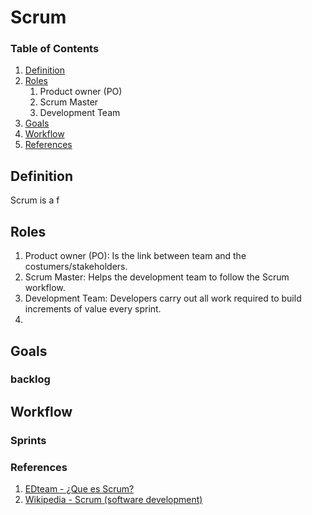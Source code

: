 # Scrum

### Table of Contents
1. [Definition](#definition)
2. [Roles](#roles)
   1. Product owner (PO)
   2. Scrum Master
   3. Development Team
4. [Goals](#goals)
5. [Workflow](#workfolw)
6. [References](#references)

## Definition
Scrum is a f

## Roles
   1. Product owner (PO): Is the link between team and the costumers/stakeholders.
   2. Scrum Master: Helps the development team to follow the Scrum workflow.
   3. Development Team: Developers carry out all work required to build increments of value every sprint.
   4. 
## Goals
### backlog

## Workflow
### Sprints

### References
1. [EDteam - ¿Que es Scrum?](https://www.youtube.com/watch?v=sLexw-z13Fo)
2. [Wikipedia - Scrum  (software development)](https://en.wikipedia.org/wiki/Scrum_(software_development))


